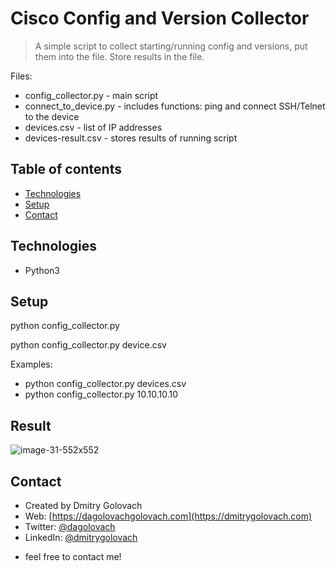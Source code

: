 # Cisco Config and Version Collector
> A simple script to collect starting/running config and versions, put them into the file.
Store results in the file.

Files:
* config_collector.py - main script
* connect_to_device.py - includes functions: ping and connect SSH/Telnet to the device
* devices.csv - list of IP addresses
* devices-result.csv - stores results of running script

## Table of contents
* [Technologies](#technologies)
* [Setup](#setup)
* [Contact](#contact)

## Technologies
* Python3

## Setup
python config_collector.py <IP address>

python config_collector.py device.csv

Examples:
* python config_collector.py devices.csv
* python config_collector.py 10.10.10.10

## Result
![image-31-552x552](https://user-images.githubusercontent.com/39305133/72814550-d51d9480-3c2a-11ea-991c-5bb23114de5f.png)

## Contact
* Created by Dmitry Golovach
* Web: [https://dagolovachgolovach.com](https://dmitrygolovach.com) 
* Twitter: [@dagolovach](https://twitter.com/dagolovach)
* LinkedIn: [@dmitrygolovach](https://www.linkedin.com/in/dmitrygolovach/)

- feel free to contact me!
